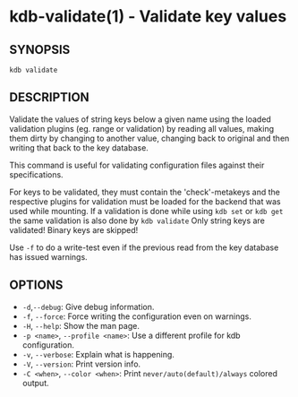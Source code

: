 # kdb-validate(1) - Validate key values

## SYNOPSIS

`kdb validate`

## DESCRIPTION

Validate the values of string keys below a given name using the loaded validation plugins (eg. range or validation) by reading all values, making them dirty by changing to another value, changing back to original and then writing that back to the key database.

This command is useful for validating configuration files against
their specifications.

For keys to be validated, they must contain the 'check'-metakeys
and the respective plugins for validation must be loaded
for the backend that was used while mounting.
If a validation is done while using `kdb set` or `kdb get`
the same validation is also done by `kdb validate`
Only string keys are validated! Binary keys are skipped!

Use `-f` to do a write-test even if the previous read
from the key database has issued warnings.

## OPTIONS

- `-d`,`--debug`:
  Give debug information.
- `-f`, `--force`:
  Force writing the configuration even on warnings.
- `-H`, `--help`:
  Show the man page.
- `-p <name>`, `--profile <name>`:
  Use a different profile for kdb configuration.
- `-v`, `--verbose`:
  Explain what is happening.
- `-V`, `--version`:
  Print version info.
- `-C <when>`, `--color <when>`:
  Print `never/auto(default)/always` colored output.
